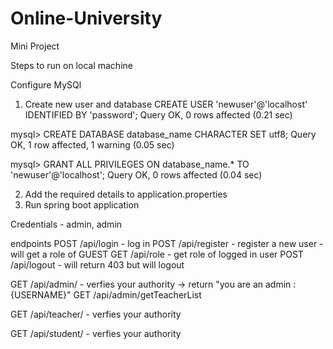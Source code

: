 # Online-University
Mini Project

Steps to run on local machine

Configure MySQl
1. Create new user and database
CREATE USER 'newuser'@'localhost' IDENTIFIED BY 'password';
Query OK, 0 rows affected (0.21 sec)

mysql> CREATE DATABASE database_name CHARACTER SET utf8;
Query OK, 1 row affected, 1 warning (0.05 sec)

mysql> GRANT ALL PRIVILEGES ON database_name.* TO 'newuser'@'localhost';
Query OK, 0 rows affected (0.04 sec)

2. Add the required details to application.properties
3. Run spring boot application


Credentials - admin, admin

endpoints 
POST /api/login - log in 
POST /api/register - register a new user - will get a role of GUEST
GET /api/role - get role of logged in user
POST /api/logout - will return 403 but will logout

GET /api/admin/ - verfies your authority -> return "you are an admin : {USERNAME}"
GET /api/admin/getTeacherList

GET /api/teacher/ -  verfies your authority

GET /api/student/ - verfies your authority
